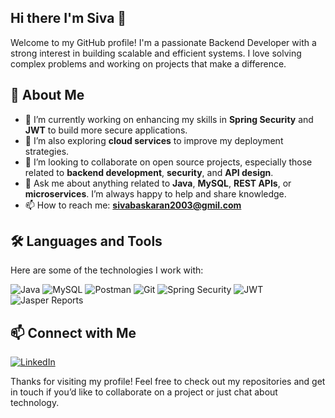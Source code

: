 ## Hi there I'm Siva 👋

Welcome to my GitHub profile! I'm a passionate Backend Developer with a strong interest in building scalable and efficient systems. I love solving complex problems and working on projects that make a difference.

## 🚀 About Me

- 🔭 I’m currently working on enhancing my skills in **Spring Security** and **JWT** to build more secure applications.
- 🌱 I’m also exploring **cloud services** to improve my deployment strategies.
- 👯 I’m looking to collaborate on open source projects, especially those related to **backend development**, **security**, and **API design**.
- 💬 Ask me about anything related to **Java**, **MySQL**, **REST APIs**, or **microservices**. I’m always happy to help and share knowledge.
- 📫 How to reach me: **sivabaskaran2003@gmil.com**

## 🛠️ Languages and Tools

Here are some of the technologies I work with:

![Java](https://img.shields.io/badge/Java-ED8B00?style=for-the-badge&logo=java&logoColor=white)
![MySQL](https://img.shields.io/badge/MySQL-4479A1?style=for-the-badge&logo=mysql&logoColor=white)
![Postman](https://img.shields.io/badge/Postman-FF6C37?style=for-the-badge&logo=postman&logoColor=white)
![Git](https://img.shields.io/badge/Git-F05032?style=for-the-badge&logo=git&logoColor=white)
![Spring Security](https://img.shields.io/badge/Spring%20Security-6DB33F?style=for-the-badge&logo=spring-security&logoColor=white)
![JWT](https://img.shields.io/badge/JWT-000000?style=for-the-badge&logo=json-web-tokens&logoColor=white)
![Jasper Reports](https://img.shields.io/badge/Jasper%20Reports-007396?style=for-the-badge&logo=java&logoColor=white)

## 📫 Connect with Me

[![LinkedIn](https://img.shields.io/badge/LinkedIn-%230077B5.svg?style=for-the-badge&logo=linkedin&logoColor=white)](www.linkedin.com/in/siva-baskaran-6709212b3)

Thanks for visiting my profile! Feel free to check out my repositories and get in touch if you’d like to collaborate on a project or just chat about technology.
